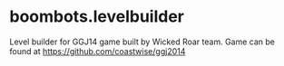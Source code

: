 boombots.levelbuilder
=====================

Level builder for GGJ14 game built by Wicked Roar team.  Game can be found at https://github.com/coastwise/ggj2014
